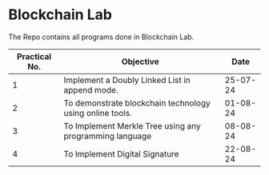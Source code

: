 # Blockchain Lab

The Repo contains all programs done in Blockchain Lab.

| Practical No. | Objective                                                | Date     |
| ------------- | -------------------------------------------------------- | -------- |
| 1             | Implement a Doubly Linked List in append mode.           | 25-07-24 |
| 2             | To demonstrate blockchain technology using online tools. | 01-08-24 |
| 3             | To Implement Merkle Tree using any programming language  | 08-08-24 |
| 4             | To Implement Digital Signature                           | 22-08-24 |
